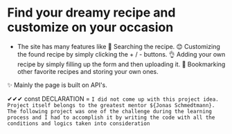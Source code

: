 # Find your dreamy recipe and customize on your occasion

- The site has many features like
  👀 Searching the recipe.
  😊 Customizing the found recipe by simply clicking the + / - buttons.
  👌 Adding your own recipe by simply filling up the form and then uploading it.
  💖 Bookmarking other favorite recipes and storing your own ones.

✨ Mainly the page is built on API's.

✔✔✔
const DECLARATION = `I did not come up with this project idea. Project itself belongs to the greatest mentor ${Jonas Schmedtmann}. The following project was one of the challenge during the learning process and I had to accomplish it by writing the code with all the conditions and logics taken into consideration`
